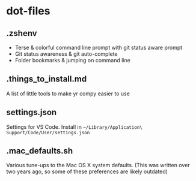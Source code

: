 dot-files
=========

## .zshenv

* Terse & colorful command line prompt with git status aware prompt
* Git status awareness & git auto-complete
* Folder bookmarks & jumping on command line

## .things_to_install.md

A list of little tools to make yr compy easier to use

## settings.json

Settings for VS Code. Install in `~/Library/Application\ Support/Code/User/settings.json`

## .mac_defaults.sh

Various tune-ups to the Mac OS X system defaults.
(This was written over two years ago, so some of these preferences are likely outdated)
